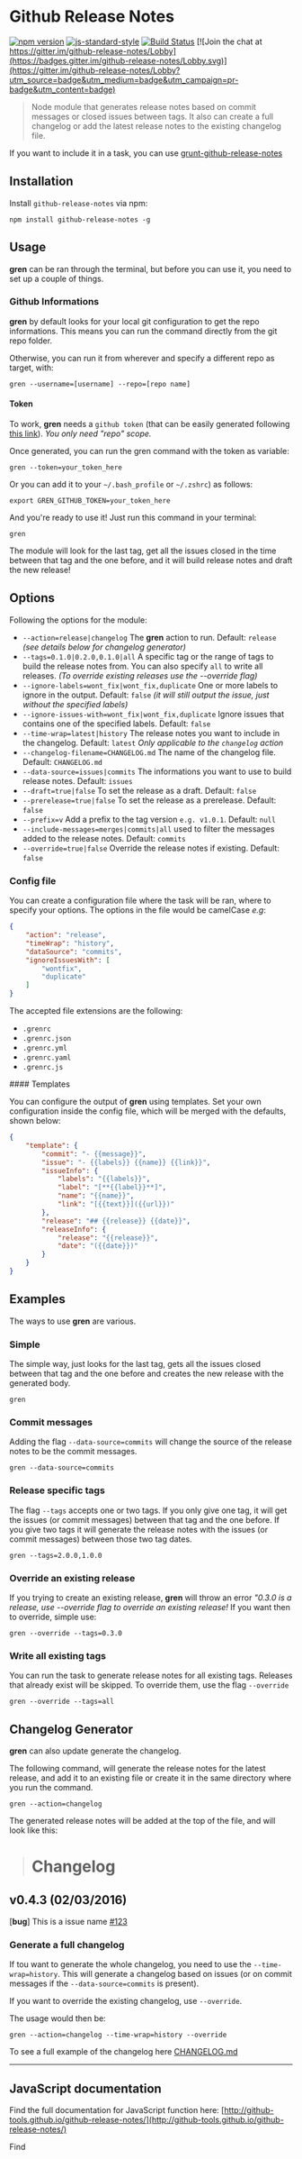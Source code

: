 # Github Release Notes

[![npm version](https://badge.fury.io/js/github-release-notes.svg)](https://badge.fury.io/js/github-release-notes)
[![js-standard-style](https://img.shields.io/badge/code%20style-standard-brightgreen.svg)](http://standardjs.com)
[![Build Status](https://travis-ci.org/github-tools/github-release-notes.svg?branch=master)](https://travis-ci.org/github-tools/github-release-notes)
[![Join the chat at https://gitter.im/github-release-notes/Lobby](https://badges.gitter.im/github-release-notes/Lobby.svg)](https://gitter.im/github-release-notes/Lobby?utm_source=badge&utm_medium=badge&utm_campaign=pr-badge&utm_content=badge)

> Node module that generates release notes based on commit messages or closed issues between tags. It also can create a full changelog or add the latest release notes to the existing changelog file.

If you want to include it in a task, you can use [grunt-github-release-notes](https://github.com/github-tools/grunt-github-release-notes)

## Installation

Install `github-release-notes` via npm:

```shell
npm install github-release-notes -g
```

## Usage

**gren** can be ran through the terminal, but before you can use it, you need to set up a couple of things.

### Github Informations

**gren** by default looks for your local git configuration to get the repo informations. This means you can run the command directly from the git repo folder.

Otherwise, you can run it from wherever and specify a different repo as target, with:

```shell
gren --username=[username] --repo=[repo name]
```

#### Token

To work, **gren** needs a `github token` (that can be easily generated following [this link](https://help.github.com/articles/creating-an-access-token-for-command-line-use/)). _You only need "repo" scope._

Once generated, you can run the gren command with the token as variable:

```shell
gren --token=your_token_here
```

Or you can add it to your `~/.bash_profile` or `~/.zshrc`) as follows:

```shell
export GREN_GITHUB_TOKEN=your_token_here
```

And you're ready to use it! Just run this command in your terminal:

```shell
gren
```

The module will look for the last tag, get all the issues closed in the time between that tag and the one before, and it will build release notes and draft the new release!

## Options

Following the options for the module:

- `--action=release|changelog` The **gren** action to run. Default: `release` _(see details below for changelog generator)_
- `--tags=0.1.0|0.2.0,0.1.0|all` A specific tag or the range of tags to build the release notes from. You can also specify `all` to write all releases. _(To override  existing releases use the --override flag)_
- `--ignore-labels=wont_fix|wont_fix,duplicate` One or more labels to ignore in the output. Default: `false` _(it will still output the issue, just without the specified labels)_
- `--ignore-issues-with=wont_fix|wont_fix,duplicate` Ignore issues that contains one of the specified labels. Default: `false`
- `--time-wrap=latest|history` The release notes you want to include in the changelog. Default: `latest` _Only applicable to the `changelog` action_
- `--changelog-filename=CHANGELOG.md` The name of the changelog file. Default: `CHANGELOG.md`
- `--data-source=issues|commits` The informations you want to use to build release notes. Default: `issues`
- `--draft=true|false` To set the release as a draft. Default: `false`
- `--prerelease=true|false` To set the release as a prerelease. Default: `false`
- `--prefix=v` Add a prefix to the tag version `e.g. v1.0.1`. Default: `null`
- `--include-messages=merges|commits|all` used to filter the messages added to the release notes. Default: `commits`
- `--override=true|false` Override the release notes if existing. Default: `false`

### Config file

You can create a configuration file where the task will be ran, where to specify your options.
The options in the file would be camelCase *e.g*:

```json
{
    "action": "release",
    "timeWrap": "history",
    "dataSource": "commits",
    "ignoreIssuesWith": [
        "wontfix",
        "duplicate"
    ]
}
```

The accepted file extensions are the following:

- `.grenrc`
- `.grenrc.json`
- `.grenrc.yml`
- `.grenrc.yaml`
- `.grenrc.js`

#### Templates

You can configure the output of **gren** using templates. Set your own configuration inside the config file, which will be merged with the defaults, shown below:

```json
{
    "template": {
        "commit": "- {{message}}",
        "issue": "- {{labels}} {{name}} {{link}}",
        "issueInfo": {
            "labels": "{{labels}}",
            "label": "[**{{label}}**]",
            "name": "{{name}}",
            "link": "[{{text}}]({{url}})"
        },
        "release": "## {{release}} {{date}}",
        "releaseInfo": {
            "release": "{{release}}",
            "date": "({{date}})"
        }
    }
}
```

## Examples

The ways to use **gren** are various.

### Simple

The simple way, just looks for the last tag, gets all the issues closed between that tag and the one before and creates the new release with the generated body.

```
gren
```

### Commit messages

Adding the flag `--data-source=commits` will change the source of the release notes to be the commit messages.

```
gren --data-source=commits
```

### Release specific tags

The flag `--tags` accepts one or two tags.
If you only give one tag, it will get the issues (or commit messages) between that tag and the one before.
If you give two tags it will generate the release notes with the issues (or commit messages) between those two tag dates.

```
gren --tags=2.0.0,1.0.0
```

### Override an existing release

If you trying to create an existing release, **gren** will throw an error *"0.3.0 is a release, use --override flag to override an existing release!*
If you want then to override, simple use:

```
gren --override --tags=0.3.0
```

### Write all existing tags

You can run the task to generate release notes for all existing tags.
Releases that already exist will be skipped. To override them, use the flag `--override`

```
gren --override --tags=all
```

## Changelog Generator

**gren** can also update generate the changelog.

The following command, will generate the release notes for the latest release, and add it to an existing file or create it in the same directory where you run the command.

```shell
gren --action=changelog
```

The generated release notes will be added at the top of the file, and will look like this:

> # Changelog
##  v0.4.3 (02/03/2016)
[**bug**] This is a issue name [#123](https://github.com/github-tools/github-tools)

### Generate a full changelog

If tou want to generate the whole changelog, you need to use the `--time-wrap=history`. This will generate a changelog based on issues (or on commit messages if the `--data-source=commits` is present).

If you want to override the existing changelog, use `--override`.

The usage would then be:

```
gren --action=changelog --time-wrap=history --override
```

To see a full example of the changelog here [CHANGELOG.md](https://github.com/github-tools/github-release-notes/blob/develop/CHANGELOG.md)

---

## JavaScript documentation

Find the full documentation for JavaScript function here: [http://github-tools.github.io/github-release-notes/](http://github-tools.github.io/github-release-notes/)

Find 
